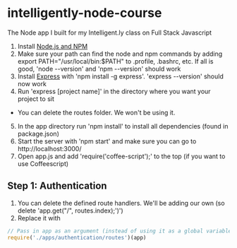 intelligently-node-course
=========================

The Node app I built for my Intelligent.ly class on Full Stack Javascript

1. Install [Node.js and NPM](http://nodejs.org/)
2. Make sure your path can find the node and npm commands by adding export PATH="/usr/local/bin:$PATH" to .profile, .bashrc, etc. If all is good, 'node --version' and 'npm --version' should work
3. Install [Express](http://expressjs.com/) with 'npm install -g express'. 'express --version' should now work
4. Run 'express [project name]' in the directory where you want your project to sit
  * You can delete the routes folder. We won't be using it.
5. In the app directory run 'npm install' to install all dependencies (found in package.json)
6. Start the server with 'npm start' and make sure you can go to http://localhost:3000/
7. Open app.js and add 'require('coffee-script');' to the top (if you want to use Coffeescript)

## Step 1: Authentication
1. You can delete the defined route handlers. We'll be adding our own (so delete 'app.get("/", routes.index);')')
2. Replace it with
```javascript
// Pass in app as an argument (instead of using it as a global variable)
require('./apps/authentication/routes')(app)
```
